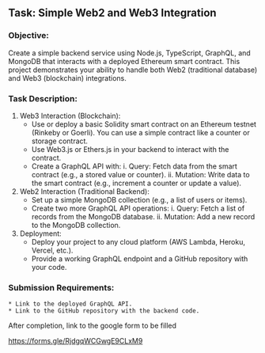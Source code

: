 ## Task: Simple Web2 and Web3 Integration

### Objective:
Create a simple backend service using Node.js, TypeScript, GraphQL, and MongoDB that interacts with a deployed Ethereum smart contract. This project demonstrates your ability to handle both Web2 (traditional database) and Web3 (blockchain) integrations.

### Task Description:
1. Web3 Interaction (Blockchain):
    * Use or deploy a basic Solidity smart contract on an Ethereum testnet (Rinkeby or Goerli). You can use a simple contract like a counter or storage contract.
    * Use Web3.js or Ethers.js in your backend to interact with the contract.
    * Create a GraphQL API with:
        i. Query: Fetch data from the smart contract (e.g., a stored value or counter).
        ii. Mutation: Write data to the smart contract (e.g., increment a counter or update a value).
2. Web2 Interaction (Traditional Backend):
    * Set up a simple MongoDB collection (e.g., a list of users or items).
    * Create two more GraphQL API operations:
        i. Query: Fetch a list of records from the MongoDB database.
        ii. Mutation: Add a new record to the MongoDB collection.
3. Deployment:
    * Deploy your project to any cloud platform (AWS Lambda, Heroku, Vercel, etc.).
    * Provide a working GraphQL endpoint and a GitHub repository with your code.

### Submission Requirements:
    * Link to the deployed GraphQL API.
    * Link to the GitHub repository with the backend code.
After completion, link to the google form to be filled

https://forms.gle/RjdgqWCGwgE9CLxM9
